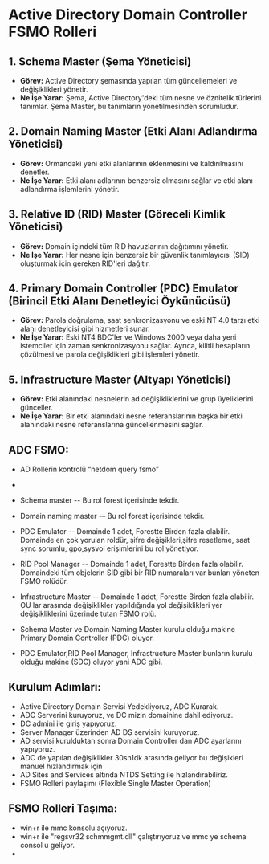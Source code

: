 # Active Directory Domain Controller FSMO Rolleri

## 1. Schema Master (Şema Yöneticisi)
- **Görev:** Active Directory şemasında yapılan tüm güncellemeleri ve değişiklikleri yönetir.
- **Ne İşe Yarar:** Şema, Active Directory'deki tüm nesne ve öznitelik türlerini tanımlar. Şema Master, bu tanımların yönetilmesinden sorumludur.

## 2. Domain Naming Master (Etki Alanı Adlandırma Yöneticisi)
- **Görev:** Ormandaki yeni etki alanlarının eklenmesini ve kaldırılmasını denetler.
- **Ne İşe Yarar:** Etki alanı adlarının benzersiz olmasını sağlar ve etki alanı adlandırma işlemlerini yönetir.

## 3. Relative ID (RID) Master (Göreceli Kimlik Yöneticisi)
- **Görev:** Domain içindeki tüm RID havuzlarının dağıtımını yönetir.
- **Ne İşe Yarar:** Her nesne için benzersiz bir güvenlik tanımlayıcısı (SID) oluşturmak için gereken RID'leri dağıtır.

## 4. Primary Domain Controller (PDC) Emulator (Birincil Etki Alanı Denetleyici Öykünücüsü)
- **Görev:** Parola doğrulama, saat senkronizasyonu ve eski NT 4.0 tarzı etki alanı denetleyicisi gibi hizmetleri sunar.
- **Ne İşe Yarar:** Eski NT4 BDC'ler ve Windows 2000 veya daha yeni istemciler için zaman senkronizasyonu sağlar. Ayrıca, kilitli hesapların çözülmesi ve parola değişiklikleri gibi işlemleri yönetir.

## 5. Infrastructure Master (Altyapı Yöneticisi)
- **Görev:** Etki alanındaki nesnelerin ad değişikliklerini ve grup üyeliklerini günceller.
- **Ne İşe Yarar:** Bir etki alanındaki nesne referanslarının başka bir etki alanındaki nesne referanslarına güncellenmesini sağlar.

## ADC FSMO:
- AD Rollerin kontrolü “netdom query fsmo”
- 
- Schema master  		    -- Bu rol forest içerisinde tekdir. 
- Domain naming master 	-– Bu rol forest içerisinde tekdir.

- PDC Emulator          -- Domainde 1 adet, Forestte Birden fazla olabilir. Domainde en çok yorulan roldür, şifre değişikleri,şifre resetleme, saat sync sorumlu, gpo,sysvol erişimlerini bu rol yönetiyor. 
- RID Pool Manager	    -- Domainde 1 adet, Forestte Birden fazla olabilir. Domaindeki tüm objelerin SID gibi bir RID numaraları var bunları yöneten FSMO rolüdür.
- Infrastructure Master -- Domainde 1 adet, Forestte Birden fazla olabilir. OU lar arasında değişiklikler yapıldığında yol değişiklikleri yer değişikliklerini üzerinde tutan FSMO rolü.
  
- Schema Master ve Domain Naming Master kurulu olduğu makine Primary Domain Controller (PDC) oluyor.
- PDC Emulator,RID Pool Manager, Infrastructure Master bunların kurulu olduğu makine (SDC) oluyor yani ADC gibi.

## Kurulum Adımları:
- Active Directory Domain Servisi Yedekliyoruz, ADC Kurarak.
- ADC Serverini kuruyoruz, ve DC mizin domainine dahil ediyoruz.
-  DC admini ile giriş yapıyoruz.
-  Server Manager üzerinden AD DS servisini kuruyoruz.
-  AD servisi kurulduktan sonra Domain Controller dan ADC ayarlarını yapıyoruz.
-  ADC de yapılan değişiklikler 30sn1dk arasında geliyor bu değişikleri manuel hızlandırmak için
-  AD Sites and Services altında NTDS Setting ile hızlandırabiliriz.
-  FSMO Rolleri paylaşımı (Flexible Single Master Operation)

## FSMO Rolleri Taşıma:
- win+r ile mmc konsolu açıyoruz.
- win+r ile "regsvr32 schmmgmt.dll" çalıştırıyoruz ve mmc ye schema consol u geliyor.
- 
